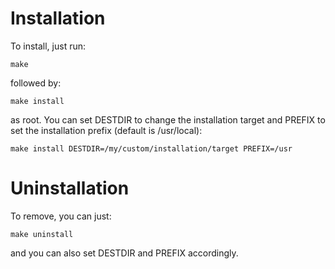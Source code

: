 Installation
============

To install, just run:

    make

followed by:

    make install

as root. You can set DESTDIR to change the installation target and
PREFIX to set the installation prefix (default is /usr/local):

    make install DESTDIR=/my/custom/installation/target PREFIX=/usr

Uninstallation
==============

To remove, you can just:

    make uninstall

and you can also set DESTDIR and PREFIX accordingly.
